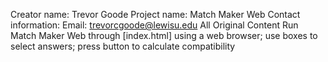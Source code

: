 Creator name: Trevor Goode
Project name: Match Maker Web
Contact information:
Email: trevorcgoode@lewisu.edu
All Original Content
Run Match Maker Web through [index.html]
using a web browser; use boxes to select
answers; press button to calculate compatibility
